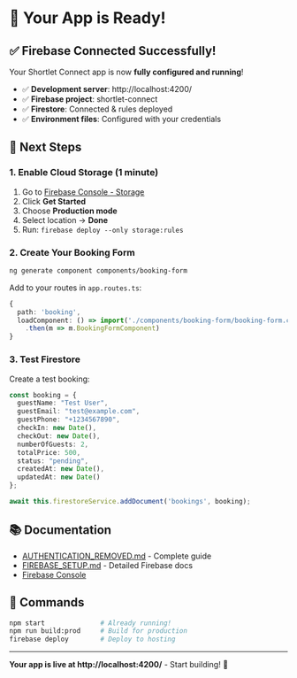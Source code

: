 # 🎉 Your App is Ready!

## ✅ Firebase Connected Successfully!

Your Shortlet Connect app is now **fully configured and running**!

- ✅ **Development server**: http://localhost:4200/
- ✅ **Firebase project**: shortlet-connect
- ✅ **Firestore**: Connected & rules deployed
- ✅ **Environment files**: Configured with your credentials

## 🚀 Next Steps

### 1. Enable Cloud Storage (1 minute)
1. Go to [Firebase Console - Storage](https://console.firebase.google.com/project/shortlet-connect/storage)
2. Click **Get Started**
3. Choose **Production mode**
4. Select location → **Done**
5. Run: `firebase deploy --only storage:rules`

### 2. Create Your Booking Form
```bash
ng generate component components/booking-form
```

Add to your routes in `app.routes.ts`:
```typescript
{
  path: 'booking',
  loadComponent: () => import('./components/booking-form/booking-form.component')
    .then(m => m.BookingFormComponent)
}
```

### 3. Test Firestore
Create a test booking:
```typescript
const booking = {
  guestName: "Test User",
  guestEmail: "test@example.com",
  guestPhone: "+1234567890",
  checkIn: new Date(),
  checkOut: new Date(),
  numberOfGuests: 2,
  totalPrice: 500,
  status: "pending",
  createdAt: new Date(),
  updatedAt: new Date()
};

await this.firestoreService.addDocument('bookings', booking);
```

## 📚 Documentation

- [AUTHENTICATION_REMOVED.md](./AUTHENTICATION_REMOVED.md) - Complete guide
- [FIREBASE_SETUP.md](./FIREBASE_SETUP.md) - Detailed Firebase docs
- [Firebase Console](https://console.firebase.google.com/project/shortlet-connect)

## 🔧 Commands

```bash
npm start              # Already running!
npm run build:prod     # Build for production
firebase deploy        # Deploy to hosting
```

---

**Your app is live at http://localhost:4200/** - Start building! 🚀
